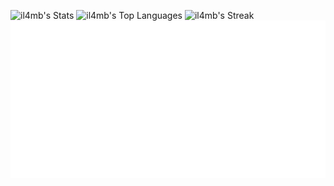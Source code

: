 ![il4mb's Stats](https://github-readme-stats.vercel.app/api?username=il4mb&theme=vue-dark&show_icons=true&hide_border=true&count_private=true)
![il4mb's Top Languages](https://github-readme-stats.vercel.app/api/top-langs/?username=il4mb&theme=vue-dark&show_icons=true&hide_border=true&layout=compact)
![il4mb's Streak](https://github-readme-streak-stats.herokuapp.com/?user=il4mb&theme=vue-dark&hide_border=true)
![Animation](./animation.svg)
<!--
**il4mb/il4mb** is a ✨ _special_ ✨ repository because its `README.md` (this file) appears on your GitHub profile.

Here are some ideas to get you started:

- 🔭 I’m currently working on ...
- 🌱 I’m currently learning ...
- 👯 I’m looking to collaborate on ...
- 🤔 I’m looking for help with ...
- 💬 Ask me about ...
- 📫 How to reach me: ...
- 😄 Pronouns: ...
- ⚡ Fun fact: ...
-->
